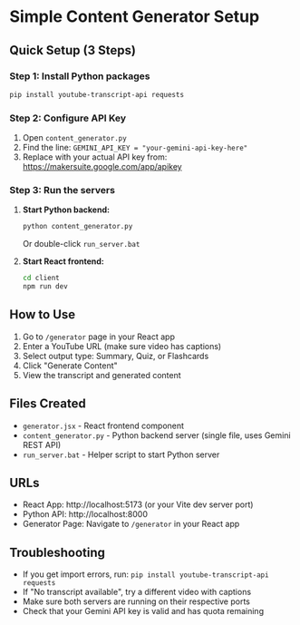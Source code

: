 # Simple Content Generator Setup

## Quick Setup (3 Steps)

### Step 1: Install Python packages
```bash
pip install youtube-transcript-api requests
```

### Step 2: Configure API Key
1. Open `content_generator.py`
2. Find the line: `GEMINI_API_KEY = "your-gemini-api-key-here"`
3. Replace with your actual API key from: https://makersuite.google.com/app/apikey

### Step 3: Run the servers
1. **Start Python backend:**
   ```bash
   python content_generator.py
   ```
   Or double-click `run_server.bat`

2. **Start React frontend:**
   ```bash
   cd client
   npm run dev
   ```

## How to Use
1. Go to `/generator` page in your React app
2. Enter a YouTube URL (make sure video has captions)
3. Select output type: Summary, Quiz, or Flashcards
4. Click "Generate Content"
5. View the transcript and generated content

## Files Created
- `generator.jsx` - React frontend component
- `content_generator.py` - Python backend server (single file, uses Gemini REST API)
- `run_server.bat` - Helper script to start Python server

## URLs
- React App: http://localhost:5173 (or your Vite dev server port)
- Python API: http://localhost:8000
- Generator Page: Navigate to `/generator` in your React app

## Troubleshooting
- If you get import errors, run: `pip install youtube-transcript-api requests`
- If "No transcript available", try a different video with captions
- Make sure both servers are running on their respective ports
- Check that your Gemini API key is valid and has quota remaining
